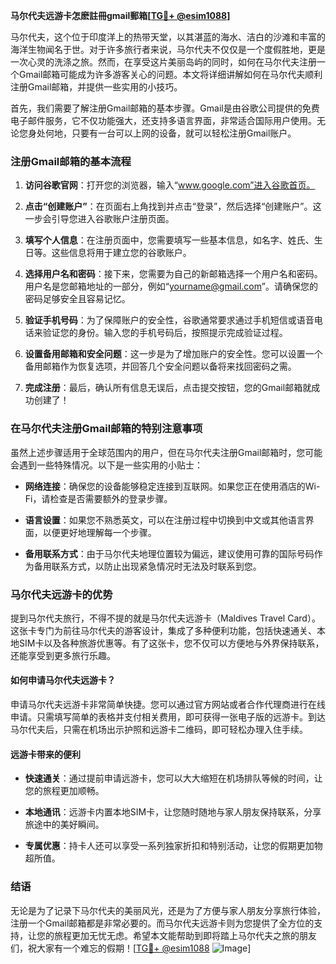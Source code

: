 **马尔代夫远游卡怎麽註冊gmail郵箱[[TG💪+ @esim1088](https://t.me/s/esim1088)]**

马尔代夫，这个位于印度洋上的热带天堂，以其湛蓝的海水、洁白的沙滩和丰富的海洋生物闻名于世。对于许多旅行者来说，马尔代夫不仅仅是一个度假胜地，更是一次心灵的洗涤之旅。然而，在享受这片美丽岛屿的同时，如何在马尔代夫注册一个Gmail邮箱可能成为许多游客关心的问题。本文将详细讲解如何在马尔代夫顺利注册Gmail邮箱，并提供一些实用的小技巧。

首先，我们需要了解注册Gmail邮箱的基本步骤。Gmail是由谷歌公司提供的免费电子邮件服务，它不仅功能强大，还支持多语言界面，非常适合国际用户使用。无论您身处何地，只要有一台可以上网的设备，就可以轻松注册Gmail账户。

### 注册Gmail邮箱的基本流程

1. **访问谷歌官网**：打开您的浏览器，输入“www.google.com”进入谷歌首页。
   
2. **点击“创建账户”**：在页面右上角找到并点击“登录”，然后选择“创建账户”。这一步会引导您进入谷歌账户注册页面。

3. **填写个人信息**：在注册页面中，您需要填写一些基本信息，如名字、姓氏、生日等。这些信息将用于建立您的谷歌账户。

4. **选择用户名和密码**：接下来，您需要为自己的新邮箱选择一个用户名和密码。用户名是您邮箱地址的一部分，例如“yourname@gmail.com”。请确保您的密码足够安全且容易记忆。

5. **验证手机号码**：为了保障账户的安全性，谷歌通常要求通过手机短信或语音电话来验证您的身份。输入您的手机号码后，按照提示完成验证过程。

6. **设置备用邮箱和安全问题**：这一步是为了增加账户的安全性。您可以设置一个备用邮箱作为恢复选项，并回答几个安全问题以备将来找回密码之需。

7. **完成注册**：最后，确认所有信息无误后，点击提交按钮，您的Gmail邮箱就成功创建了！

### 在马尔代夫注册Gmail邮箱的特别注意事项

虽然上述步骤适用于全球范围内的用户，但在马尔代夫注册Gmail邮箱时，您可能会遇到一些特殊情况。以下是一些实用的小贴士：

- **网络连接**：确保您的设备能够稳定连接到互联网。如果您正在使用酒店的Wi-Fi，请检查是否需要额外的登录步骤。
  
- **语言设置**：如果您不熟悉英文，可以在注册过程中切换到中文或其他语言界面，以便更好地理解每一个步骤。

- **备用联系方式**：由于马尔代夫地理位置较为偏远，建议使用可靠的国际号码作为备用联系方式，以防止出现紧急情况时无法及时联系到您。

### 马尔代夫远游卡的优势

提到马尔代夫旅行，不得不提的就是马尔代夫远游卡（Maldives Travel Card）。这张卡专门为前往马尔代夫的游客设计，集成了多种便利功能，包括快速通关、本地SIM卡以及各种旅游优惠等。有了这张卡，您不仅可以方便地与外界保持联系，还能享受到更多旅行乐趣。

#### 如何申请马尔代夫远游卡？

申请马尔代夫远游卡非常简单快捷。您可以通过官方网站或者合作代理商进行在线申请。只需填写简单的表格并支付相关费用，即可获得一张电子版的远游卡。到达马尔代夫后，只需在机场出示护照和远游卡二维码，即可轻松办理入住手续。

#### 远游卡带来的便利

- **快速通关**：通过提前申请远游卡，您可以大大缩短在机场排队等候的时间，让您的旅程更加顺畅。
  
- **本地通讯**：远游卡内置本地SIM卡，让您随时随地与家人朋友保持联系，分享旅途中的美好瞬间。

- **专属优惠**：持卡人还可以享受一系列独家折扣和特别活动，让您的假期更加物超所值。

### 结语

无论是为了记录下马尔代夫的美丽风光，还是为了方便与家人朋友分享旅行体验，注册一个Gmail邮箱都是非常必要的。而马尔代夫远游卡则为您提供了全方位的支持，让您的旅程更加无忧无虑。希望本文能帮助到即将踏上马尔代夫之旅的朋友们，祝大家有一个难忘的假期！[[TG💪+ @esim1088](https://t.me/s/esim1088) ![Image](https://i.postimg.cc/4NQfJmqS/Snipaste-2025-05-13-00-14-12.png)]